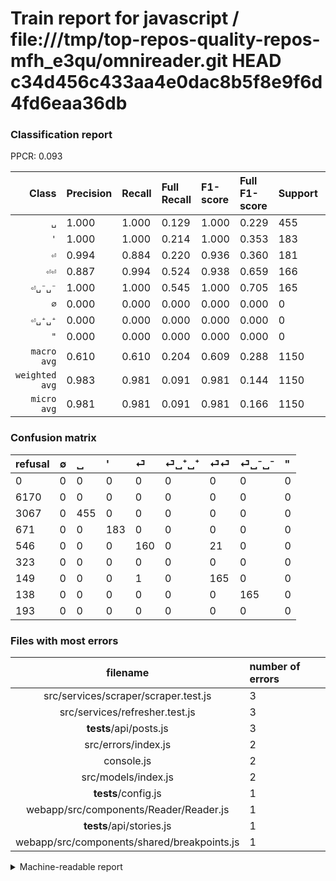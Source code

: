 # Train report for javascript / file:///tmp/top-repos-quality-repos-mfh_e3qu/omnireader.git HEAD c34d456c433aa4e0dac8b5f8e9f6d4fd6eaa36db

### Classification report

PPCR: 0.093

| Class | Precision | Recall | Full Recall | F1-score | Full F1-score | Support | Full Support | PPCR |
|------:|:----------|:-------|:------------|:---------|:---------|:--------|:-------------|:-----|
| `␣` | 1.000| 1.000| 0.129| 1.000| 0.229| 455| 3522| 0.129 |
| `'` | 1.000| 1.000| 0.214| 1.000| 0.353| 183| 854| 0.214 |
| `⏎` | 0.994| 0.884| 0.220| 0.936| 0.360| 181| 727| 0.249 |
| `⏎⏎` | 0.887| 0.994| 0.524| 0.938| 0.659| 166| 315| 0.527 |
| `⏎␣⁻␣⁻` | 1.000| 1.000| 0.545| 1.000| 0.705| 165| 303| 0.545 |
| `∅` | 0.000| 0.000| 0.000| 0.000| 0.000| 0| 6170| 0.000 |
| `⏎␣⁺␣⁺` | 0.000| 0.000| 0.000| 0.000| 0.000| 0| 323| 0.000 |
| `"` | 0.000| 0.000| 0.000| 0.000| 0.000| 0| 193| 0.000 |
| `macro avg` | 0.610| 0.610| 0.204| 0.609| 0.288| 1150| 12407| 0.093 |
| `weighted avg` | 0.983| 0.981| 0.091| 0.981| 0.144| 1150| 12407| 0.093 |
| `micro avg` | 0.981| 0.981| 0.091| 0.981| 0.166| 1150| 12407| 0.093 |

### Confusion matrix

|refusal|  ∅| ␣| '| ⏎| ⏎␣⁺␣⁺| ⏎⏎| ⏎␣⁻␣⁻| "| 
|:---|:---|:---|:---|:---|:---|:---|:---|:---|
|0 |0 |0 |0 |0 |0 |0 |0 |0 |
|6170 |0 |0 |0 |0 |0 |0 |0 |0 |
|3067 |0 |455 |0 |0 |0 |0 |0 |0 |
|671 |0 |0 |183 |0 |0 |0 |0 |0 |
|546 |0 |0 |0 |160 |0 |21 |0 |0 |
|323 |0 |0 |0 |0 |0 |0 |0 |0 |
|149 |0 |0 |0 |1 |0 |165 |0 |0 |
|138 |0 |0 |0 |0 |0 |0 |165 |0 |
|193 |0 |0 |0 |0 |0 |0 |0 |0 |

### Files with most errors

| filename | number of errors|
|:----:|:-----|
| src/services/scraper/scraper.test.js | 3 |
| src/services/refresher.test.js | 3 |
| __tests__/api/posts.js | 3 |
| src/errors/index.js | 2 |
| console.js | 2 |
| src/models/index.js | 2 |
| __tests__/config.js | 1 |
| webapp/src/components/Reader/Reader.js | 1 |
| __tests__/api/stories.js | 1 |
| webapp/src/components/shared/breakpoints.js | 1 |

<details>
    <summary>Machine-readable report</summary>
```json
{
  "cl_report": {"\"": {"f1-score": 0.0, "precision": 0.0, "recall": 0.0, "support": 0}, "\u0027": {"f1-score": 1.0, "precision": 1.0, "recall": 1.0, "support": 183}, "macro avg": {"f1-score": 0.6091465643274854, "precision": 0.6101106992586656, "recall": 0.609744225520868, "support": 1150}, "micro avg": {"f1-score": 0.9808695652173913, "precision": 0.9808695652173913, "recall": 0.9808695652173913, "support": 1150}, "weighted avg": {"f1-score": 0.980853674040173, "precision": 0.9827250790553432, "recall": 0.9808695652173913, "support": 1150}, "\u2205": {"f1-score": 0.0, "precision": 0.0, "recall": 0.0, "support": 0}, "\u23ce": {"f1-score": 0.935672514619883, "precision": 0.9937888198757764, "recall": 0.8839779005524862, "support": 181}, "\u23ce\u23ce": {"f1-score": 0.9375, "precision": 0.8870967741935484, "recall": 0.9939759036144579, "support": 166}, "\u23ce\u2423\u207a\u2423\u207a": {"f1-score": 0.0, "precision": 0.0, "recall": 0.0, "support": 0}, "\u23ce\u2423\u207b\u2423\u207b": {"f1-score": 1.0, "precision": 1.0, "recall": 1.0, "support": 165}, "\u2423": {"f1-score": 1.0, "precision": 1.0, "recall": 1.0, "support": 455}},
  "cl_report_full": {"\"": {"f1-score": 0.0, "precision": 0.0, "recall": 0.0, "support": 193}, "\u0027": {"f1-score": 0.35294117647058826, "precision": 1.0, "recall": 0.21428571428571427, "support": 854}, "macro avg": {"f1-score": 0.2882410083635563, "precision": 0.6101106992586656, "recall": 0.2039900232344331, "support": 12407}, "micro avg": {"f1-score": 0.16640849745518918, "precision": 0.9808695652173913, "recall": 0.09091641815104376, "support": 12407}, "weighted avg": {"f1-score": 0.1443073654978879, "precision": 0.4578802253502585, "recall": 0.09091641815104376, "support": 12407}, "\u2205": {"f1-score": 0.0, "precision": 0.0, "recall": 0.0, "support": 6170}, "\u23ce": {"f1-score": 0.36036036036036034, "precision": 0.9937888198757764, "recall": 0.2200825309491059, "support": 727}, "\u23ce\u23ce": {"f1-score": 0.6586826347305389, "precision": 0.8870967741935484, "recall": 0.5238095238095238, "support": 315}, "\u23ce\u2423\u207a\u2423\u207a": {"f1-score": 0.0, "precision": 0.0, "recall": 0.0, "support": 323}, "\u23ce\u2423\u207b\u2423\u207b": {"f1-score": 0.7051282051282052, "precision": 1.0, "recall": 0.5445544554455446, "support": 303}, "\u2423": {"f1-score": 0.22881569021875783, "precision": 1.0, "recall": 0.12918796138557637, "support": 3522}},
  "ppcr": 0.09268961070363504
}
```
</details>
